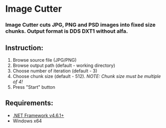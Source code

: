 # Image Cutter

### Image Cutter cuts JPG, PNG and PSD images into fixed size chunks. Output format is DDS DXT1 without alfa.

## Instruction:
1. Browse source file (JPG/PNG)
2. Browse output path (default - working directory)
3. Choose number of iteration (default - 3)
4. Choose chunk size (default - 512). *NOTE: Chunk size must be multiple of 4!*
5. Press "Start" button

## Requirements:
* [.NET Framework v4.6.1+](https://www.microsoft.com/ru-ru/download/details.aspx?id=49982)
* Windows x64
